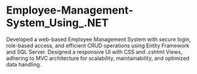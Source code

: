 # Employee-Management-System_Using_.NET
Developed a web-based Employee Management System with secure login, role-based access, and efficient CRUD operations using Entity Framework and SQL Server. Designed a responsive UI with CSS and .cshtml Views, adhering to MVC architecture for scalability, maintainability, and optimized data handling.
